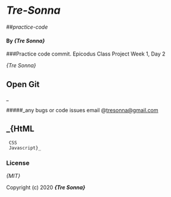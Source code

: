 # _Tre-Sonna_

##_practice-code_
#### By _**{Tre Sonna}**_

###Practice code commit. Epicodus Class Project Week 1, Day 2

_{Tre Sonna}_

## Open Git



_

#####_any bugs or code issues email @tresonna@gmail.com

## _{HtML
     CSS
     Javascript}_

### License

*{MIT}*

Copyright (c) 2020 **_{Tre Sonna}_**
